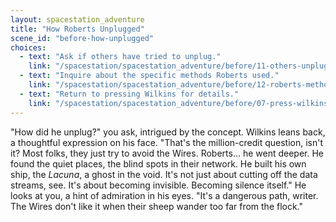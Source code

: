 ```yaml
---
layout: spacestation_adventure
title: "How Roberts Unplugged"
scene_id: "before-how-unplugged"
choices:
  - text: "Ask if others have tried to unplug."
    link: "/spacestation/spacestation_adventure/before/11-others-unplugged/"
  - text: "Inquire about the specific methods Roberts used."
    link: "/spacestation/spacestation_adventure/before/12-roberts-methods/"
  - text: "Return to pressing Wilkins for details."
    link: "/spacestation/spacestation_adventure/before/07-press-wilkins/"
---
```


"How did he unplug?" you ask, intrigued by the concept. Wilkins leans back, a thoughtful expression on his face. "That's the million-credit question, isn't it? Most folks, they just try to avoid the Wires. Roberts... he went deeper. He found the quiet places, the blind spots in their network. He built his own ship, the *Lacuna*, a ghost in the void. It's not just about cutting off the data streams, see. It's about becoming invisible. Becoming silence itself." He looks at you, a hint of admiration in his eyes. "It's a dangerous path, writer. The Wires don't like it when their sheep wander too far from the flock."

